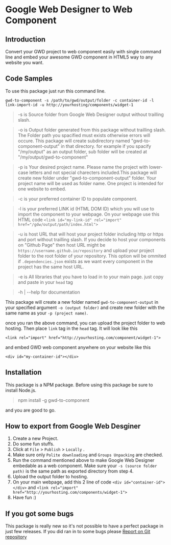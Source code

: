 # Google Web Designer to Web Component

## Introduction

Convert your GWD project to web component easily with single command line and embed your awesome GWD component in HTML5 way  to any website you want.

## Code Samples

To use this package just run this command line.

`
	gwd-to-component -s /path/to/gwd/output/folder -c container-id -l link-import-id -u http://yourhosting/components/widget-1
`

> -s is Source folder from Google Web Designer output without trailling slash.

> -o  is Output folder generated from this package without trailling slash. The Folder path you spacified must exists otherwise errors will occure. This package will create subdirectory named "gwd-to-component-output" in that directory. for example if you spacify "/my/output" as an output folder, sub folder will be created at "/my/output/gwd-to-component"

> -p  is Your desired project name. Please name the project with lower-case letters and not special charecters included.This package will create new folder under "gwd-to-component-output" folder. Your project name will be used as folder name. One project is intended for one website to embed.

> -c is your preferred container ID to populate component.

> -l is your preferred LINK id (HTML DOM ID) which you will use to import the component to your webpage. On your webpage use this HTML code `<link id="my-link-id" rel="import" href="/gdw/output/path/index.html">`

> -u is host URL that will host your project folder including http or https and port without trailling slash. If you decide to host your components on "Github Page" then host URL might be `https://username.github.io/repository` and upload your project folder to the root folder of your repository. This option will be ommited if `.dependencies.json` exists as we want every component in the project has the same host URL.

> -e is All libraries that you have to load in to your main page. just copy and paste in your `head` tag

> -h | --help for documentation

This package will create a new folder named `gwd-to-component-output` in your specified argument `-o (output folder)` and create new folder with the same name as your `-p (project name)`.

once you ran the above command, you can upload the project folder to web hosting. Then place `link` tag in the `head` tag. It will look like this

`<link rel="import" href="http://yourhosting.com/component/widget-1">`

and embed GWD web component anywhere on your website like this

`<div id="my-container-id"></div>`

## Installation

This package is a NPM package. Before using this package be sure to install Node.js. 

> npm install -g gwd-to-component

and you are good to go.

## How to export from Google Web Desginer

1. Create a new Project.
2. Do some fun stuffs.
3. Click at `File` > `Publish` > `Locally` .
4. Make sure only `Polite downloading` and `Groups Unpacking` are checked.
5. Run the command mentioned above to make Google Web Designer embedable as a web component. Make sure your `-s (source folder path)` is the same path as exported directory from step 4.
6. Upload the output folder to hosting.
7. On your main webpage, add this 2 line of code `<div id="container-id"></div>` and `<link rel="import" href="http://yourhosting.com/components/widget-1">`
8. Have fun :)

## If you got some bugs
This package is really new so it's not possible to have a perfect package in just few releases. If you did ran in to some bugs please [Report on Git repository](https://github.com/aptarmy/gwd-to-component/issues)